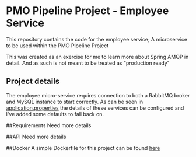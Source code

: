 # PMO Pipeline Project - Employee Service
This repository contains the code for the employee service; A microservice to be used within the PMO Pipeline Project

This was created as an exercise for me to learn more about Spring AMQP in detail. And as such is not meant to be treated as "production ready"

## Project details

The employee micro-service requires connection to both a RabbitMQ broker and MySQL instance to start correctly.
As can be seen in [application.properties](src/main/resources/application.properties) the details of these services can be configured
and I've added some defaults to fall back on.

##Requirements
Need more details

##API
Need more details

##Docker
A simple Dockerfile for this project can be found [here](Dockerfile)
